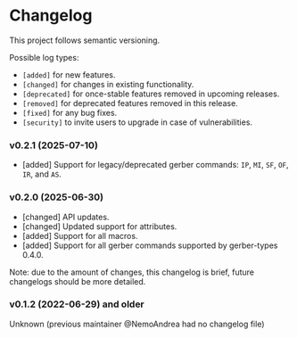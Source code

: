 # Changelog

This project follows semantic versioning.

Possible log types:

- `[added]` for new features.
- `[changed]` for changes in existing functionality.
- `[deprecated]` for once-stable features removed in upcoming releases.
- `[removed]` for deprecated features removed in this release.
- `[fixed]` for any bug fixes.
- `[security]` to invite users to upgrade in case of vulnerabilities.

### v0.2.1 (2025-07-10)

- [added] Support for legacy/deprecated gerber commands: `IP`, `MI`, `SF`, `OF`, `IR`, and `AS`.

### v0.2.0 (2025-06-30)

- [changed] API updates.
- [changed] Updated support for attributes.
- [added] Support for all macros.
- [added] Support for all gerber commands supported by gerber-types 0.4.0.

Note: due to the amount of changes, this changelog is brief, future changelogs should be more detailed.

### v0.1.2 (2022-06-29) and older

Unknown (previous maintainer @NemoAndrea had no changelog file)
